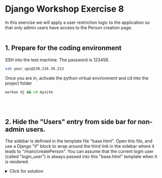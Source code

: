 # Django Workshop Exercise 8

In this exercise we will apply a user restriction logic to the application so that only admin users have access to the Person creation page.
<br/><br/>
## 1. Prepare for the coding environment  

SSH into the test machine. The password is 123456.
```sh
ssh your_upi@130.216.39.213
```
Once you are in, activate the python virtual environment and cd into the project folder
```sh
workon dj && cd mysite
```
<br/><br/>
## 2. Hide the "Users" entry from side bar for non-admin users.
The sidebar is definied in the template file "base.html".  Open this file, and use a Django "if" block  to wrap around the third link in the sidebar where it leads to "/main/createPerson". You can assume that the current login user (called "login_user") is always passed into this "base.html" template when it is rendered.

<details>
  <summary>Click for solution</summary>
  
```sh
 <div class="sidenav">
        <a href="/main">Home</a>
        <a href="/main/createList">Create</a>
        {% if login_user.isAdmin %}
                <a href="/main/createPerson">Users</a>
        {% endif %}
</div>
```
</details>


